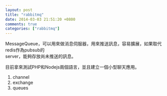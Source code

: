 ```yaml
---
layout: post
title: "rabbitmq"
date: 2014-03-03 21:51:20 +0800
comments: true
categories: ["rabbitmq"]
---
```


MessageQueue，可以用來做消息伺服器，用來推送訊息，容易擴展，如果取代redis作為pubsub的  
server，能夠存放尚未推送的訊息。

目前拿來測試PHP和Nodejs兩個語言，並且建立一個小型聊天應用。


1. channel
2. exchange 
3. queues